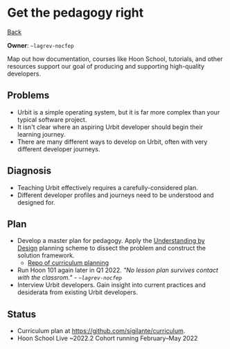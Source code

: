 # Get the pedagogy right

[Back](/../../#Q1)

**Owner**: `~lagrev-nocfep`

Map out how documentation, courses like Hoon School, tutorials, and other
resources support our goal of producing and supporting high-quality developers.

## Problems

- Urbit is a simple operating system, but it is far more complex than your
  typical software project. 
- It isn't clear where an aspiring Urbit developer should begin their learning
  journey.
- There are many different ways to develop on Urbit, often with very different
  developer journeys.
  
## Diagnosis

- Teaching Urbit effectively requires a carefully-considered plan.
- Different developer profiles and journeys need to be understood and designed
  for.

## Plan

- Develop a master plan for pedagogy. Apply the [Understanding by
  Design](https://www.amazon.com/Understanding-Design-Grant-Wiggins/dp/1416600353/)
  planning scheme to dissect the problem and construct the solution framework.
  - [Repo of curriculum planning](https://github.com/sigilante/curriculum)
- Run Hoon 101 again later in Q1 2022. *"No lesson plan survives contact with
  the classrom." - `~lagrev-nocfep`*
- Interview Urbit developers. Gain insight into current practices and desiderata
  from existing Urbit developers.

## Status

- Curriculum plan at https://github.com/sigilante/curriculum.
- Hoon School Live ~2022.2 Cohort running February–May 2022
